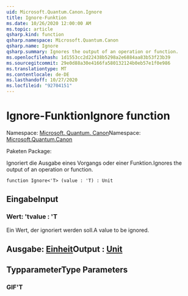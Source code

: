 ```yaml
---
uid: Microsoft.Quantum.Canon.Ignore
title: Ignore-Funktion
ms.date: 10/26/2020 12:00:00 AM
ms.topic: article
qsharp.kind: function
qsharp.namespace: Microsoft.Quantum.Canon
qsharp.name: Ignore
qsharp.summary: Ignores the output of an operation or function.
ms.openlocfilehash: 1d1553cc2d22438b5298a2e6884aa83b53f23b39
ms.sourcegitcommit: 29e0d88a30e4166fa580132124b0eb57e1f0e986
ms.translationtype: MT
ms.contentlocale: de-DE
ms.lasthandoff: 10/27/2020
ms.locfileid: "92704151"
---
```

# <a name="ignore-function"></a><span data-ttu-id="eeaa6-102">Ignore-Funktion</span><span class="sxs-lookup"><span data-stu-id="eeaa6-102">Ignore function</span></span>

<span data-ttu-id="eeaa6-103">Namespace: [Microsoft. Quantum. Canon](xref:Microsoft.Quantum.Canon)</span><span class="sxs-lookup"><span data-stu-id="eeaa6-103">Namespace: [Microsoft.Quantum.Canon](xref:Microsoft.Quantum.Canon)</span></span>

<span data-ttu-id="eeaa6-104">Paketen [](https://nuget.org/packages/)</span><span class="sxs-lookup"><span data-stu-id="eeaa6-104">Package: [](https://nuget.org/packages/)</span></span>


<span data-ttu-id="eeaa6-105">Ignoriert die Ausgabe eines Vorgangs oder einer Funktion.</span><span class="sxs-lookup"><span data-stu-id="eeaa6-105">Ignores the output of an operation or function.</span></span>

```qsharp
function Ignore<'T> (value : 'T) : Unit
```


## <a name="input"></a><span data-ttu-id="eeaa6-106">Eingabe</span><span class="sxs-lookup"><span data-stu-id="eeaa6-106">Input</span></span>

### <a name="value--t"></a><span data-ttu-id="eeaa6-107">Wert: 't</span><span class="sxs-lookup"><span data-stu-id="eeaa6-107">value : 'T</span></span>

<span data-ttu-id="eeaa6-108">Ein Wert, der ignoriert werden soll.</span><span class="sxs-lookup"><span data-stu-id="eeaa6-108">A value to be ignored.</span></span>



## <a name="output--unit"></a><span data-ttu-id="eeaa6-109">Ausgabe: [Einheit](xref:microsoft.quantum.lang-ref.unit)</span><span class="sxs-lookup"><span data-stu-id="eeaa6-109">Output : [Unit](xref:microsoft.quantum.lang-ref.unit)</span></span>



## <a name="type-parameters"></a><span data-ttu-id="eeaa6-110">Typparameter</span><span class="sxs-lookup"><span data-stu-id="eeaa6-110">Type Parameters</span></span>

### <a name="t"></a><span data-ttu-id="eeaa6-111">GIF</span><span class="sxs-lookup"><span data-stu-id="eeaa6-111">'T</span></span>

